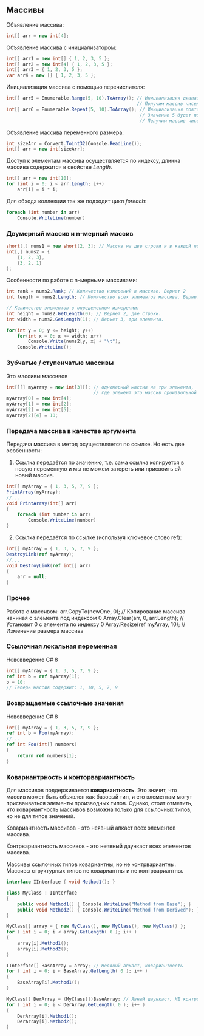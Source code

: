 ## Массивы

Объявление массива:
```c#
int[] arr = new int[4];
```



Объявление массива с инициализатором:

```c#
int[] arr1 = new int[] { 1, 2, 3, 5 };
int[] arr2 = new int[4] { 1, 2, 3, 5 };
int[] arr3 = { 1, 2, 3, 5 };
var arr4 = new [] { 1, 2, 3, 5 };
```

Инициализация массива с помощью перечислителя:

```c#
int[] arr5 = Enumerable.Range(5, 10).ToArray(); // Инициализация диапазоном значений.
                                                // Получим массив чисел: 5,6,7,8,9,10,11,12,13,14
int[] arr6 = Enumerable.Repeat(5, 10).ToArray(); // Инициализация повторяемыми значениями.
                                                 // Значение 5 будет повторено 10 раз.
                                                 // Получим массив чисел: 5,5,5,5,5,5,5,5,5,5
```



Объявление массива переменного размера:

```c#
int sizeArr = Convert.Toint32(Console.ReadLine());
int[] arr = new int[sizeArr];
```



Доступ к элементам массива осуществляется по индексу, длинна массива содержится в свойстве *Length*.

```c#
int[] arr = new int[10];
for (int i = 0; i < arr.Length; i++)
	arr[i] = i * i;
```

Для обхода коллекции так же подходит цикл *foreach*:
```c#
foreach (int number in arr)
	Console.WriteLine(number)
```



### Двумерный массив и n-мерный массив

```c#
short[,] nums1 = new short[2, 3]; // Массив на две строки и в каждой по три элемента
int[,] nums2 = {
	{1, 2, 3},
	{3, 2, 1}
};
```

Особенности по работе с n-мерными массивами:
```c#
int rank = nums2.Rank; // Количество измерений в массиве. Вернет 2
int length = nums2.Length; // Количество всех элементов массива. Вернет 6

// Количество элементов в определенном измерении:
int height = nums2.GetLength(0); // Вернет 2, две строки.
int width = nums2.GetLength(1); // Вернет 3, три элемента.

for(int y = 0; y <= height; y++)
    for(int x = 0; x <= width; x++)
        Console.Write(nums2[y, x] + "\t");
    Console.WriteLine();
```



### Зубчатые / ступенчатые массивы

Это массивы массивов
```c#
int[][] myArray = new int[3][]; // одномерный массив на три элемента,
                                // где элемент это массив произвольной длинны
myArray[0] = new int[4];
myArray[1] = new int[2];
myArray[2] = new int[5];
myArray[2][4] = 10;
```



### Передача массива в качестве аргумента

Передача массива в метод осуществляется по ссылке. Но есть две особенности:

1. Ссылка передаётся по значению, т.е. сама ссылка копируется в новую переменную и мы не можем затереть или присвоить ей новый массив.

```c#
int[] myArray = { 1, 3, 5, 7, 9 };
PrintArray(myArray);
//...
void PrintArray(int[] arr)
{
	foreach (int number in arr)
		Console.WriteLine(number)
}
```

2. Ссылка передаётся по ссылке (используя ключевое слово ref):

```c#
int[] myArray = { 1, 3, 5, 7, 9 };
DestroyLink(ref myArray);
//...
void DestroyLink(ref int[] arr)
{
    arr = null;
}
```



### Прочее

Работа с массивом:
arr.CopyTo(newOne, 0); // Копирование массива начиная с элемента под индексом 0
Array.Clear(arr, 0, arr.Length); // Установит 0 с элемента по индексу 0
Array.Resize(ref myArray, 10); // Изменение размера массива



### Ссылочная локальная переменная

Нововведение C# 8

```c#
int[] myArray = { 1, 3, 5, 7, 9 };
ref int b = ref myArray[1];
b = 10;
// Теперь массив содержит: 1, 10, 5, 7, 9
```



### Возвращаемые ссылочные значения

Нововведение C# 8

```c#
int[] myArray = { 1, 3, 5, 7, 9 };
ref int b = Foo(myArray);
//...
ref int Foo(int[] numbers)
{
    return ref numbers[1];
}
```



### Ковариантрность и конторвариантность

Для массивов поддерживается **ковариантность**. Это значит, что массив может быть объявлен как базовый тип, и его элементам могут присваиваться элементы производных типов. Однако, стоит отметить, что ковариантность массивов возможна только для ссылочных типов, но не для типов значений.

Ковариантность массивов - это неявный апкаст всех элементов массива.

Контрвариантность массивов - это неявный даункаст всех элементов массива.

Массивы ссылочных типов ковариантны, но не контрвариантны. Массивы структурных типов не ковариантны и не контрвариантны.

```c#
interface IInterface { void Method1(); }

class MyClass : IInterface
{
    public void Method1() { Console.WriteLine("Method from Base"); }
    public void Method2() { Console.WriteLine("Method from Derived"); }
}

MyClass[] array = { new MyClass(), new MyClass(), new MyClass() };
for ( int i = 0; i < array.GetLength( 0 ); i++ )
{
    array[i].Method1();
    array[i].Method2();
}

IInterface[] BaseArray = array; // Неявный апкаст, ковариантность
for ( int i = 0; i < BaseArray.GetLength( 0 ); i++ )
{
    BaseArray[i].Method1();
}

MyClass[] DerArray = (MyClass[])BaseArray; // Явный даункаст, НЕ контровариантность
for ( int i = 0; i < DerArray.GetLength( 0 ); i++ )
{
    DerArray[i].Method1();
    DerArray[i].Method2();
}
```


